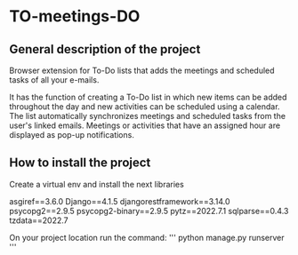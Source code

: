 # TO-meetings-DO

## General description of the project

Browser extension for To-Do lists that adds the meetings and scheduled tasks of all your e-mails.

It has the function of creating a To-Do list in which new items can be added throughout the day and new activities can be scheduled using a calendar. The list automatically synchronizes meetings and scheduled tasks from the user's linked emails.  Meetings or activities that have an assigned hour are displayed as pop-up notifications.

## How to install the project

Create a virtual env and install the next libraries  

asgiref==3.6.0
Django==4.1.5
djangorestframework==3.14.0
psycopg2==2.9.5
psycopg2-binary==2.9.5
pytz==2022.7.1
sqlparse==0.4.3
tzdata==2022.7

On your project location run the command: 
'''
python manage.py runserver 
'''
